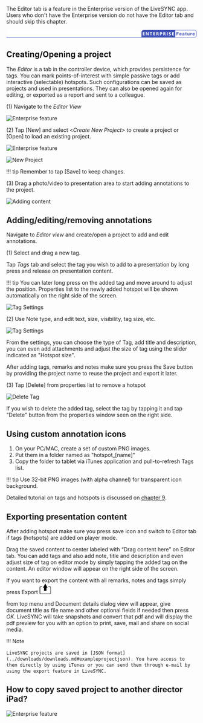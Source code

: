 
The Editor tab is a feature in the Enterprise version of the LiveSYNC app. Users who don't have the Enterprise version do not have the Editor tab and should skip this chapter.

![Enterprise feature](../img/enterprise_feature.png)

## Creating/Opening a project

The *Editor* is a tab in the controller device, which provides persistence for tags. You can mark points-of-interest with simple passive tags or add interactive (selectable) hotspots. Such configurations can be saved as projects and used in presentations. They can also be opened again for editing, or exported as a report and sent to a colleague.

(1) Navigate to the *Editor View*

![Enterprise feature](../img/editorTab.jpg)

(2) Tap [New] and select <*Create New Project>* to create a project or [Open] to load an existing project.

![Enterprise feature](../img/createProject.jpg)

![New Project](../img/newProject.jpg)

!!! tip
    Remember to tap [Save] to keep changes.
    
(3) Drag a photo/video to presentation area to start adding annotations to the project. 

![Adding content](../img/dragContent.jpg)

 
## Adding/editing/removing annotations

Navigate to *Editor view* and create/open a project to add and edit annotations. 
 
 (1) Select and drag a new tag. 
 
 Tap *Tags* tab and select the tag you wish to add to a presentation by long press and release on presentation content. 
 
!!! tip
    You can later long press on the added tag and move around to adjust the position. Properties list to the newly added hotspot will be shown automatically on the right side of the screen.  

![Tag Settings](../img/addNewTag.jpg)

 (2) Use Note type, and edit text, size, visibility, tag size, etc.  
 
 ![Tag Settings](../img/editTag.jpg)
 
 From the settings, you can choose the type of Tag, add title and description, you can even add attachments and adjust the size of tag using the slider indicated as "Hotspot size".
 
 After adding tags, remarks and notes make sure you press the Save button by providing the project name to reuse the project and export it later. 

 
 (3) Tap [Delete] from properties list to remove a hotspot

![Delete Tag](../img/deleteTag.jpg)

If you wish to delete the added tag, select the tag by tapping it and tap "Delete" button from the properties window seen on the right side. 

## Using custom annotation icons

1. On your PC/MAC, create a set of custom PNG images. 
2. Put them in a folder named as "hotspot_[name]"
3. Copy the folder to tablet via iTunes application and pull-to-refresh Tags list. 

!!! tip
    Use 32-bit PNG images (with alpha channel) for transparent icon background. 
 
 Detailed tutorial on tags and hotspots is discussed on [chapter 9](..//user_guide/hotspots.md). 


## Exporting presentation content

After adding hotspot make sure you press save icon and switch to Editor tab if tags (hotspots) are added on player mode.

Drag the saved content to center labeled with “Drag content here” on Editor tab. You can add tags and also add note, title and description and even adjust size of tag on editor mode by simply tapping the added tag on the content. An editor window will appear on the right side of the screen.

If you want to export the content with all remarks, notes and tags simply press Export ![Image](img/export.jpg)

from top menu and Document details dialog view will appear, give document title as file name and other optional fields if needed then press *OK*. LiveSYNC will take snapshots and convert that pdf and will display the pdf preview for you with an option to print, save, mail and share on social media.

!!! Note

    LiveSYNC projects are saved in [JSON format](../downloads/downloads.md#exampleprojectjson). You have access to them directly by using iTunes or you can send them through e-mail by using the export feature in LiveSYNC.

## How to copy saved project to another director iPad? 

[comment]: <> (What are the files you need to copy when transfering saved projects to another iPad)

![Enterprise feature](../img/enterpriseFooter.png)